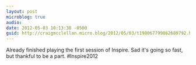 ```yaml
---
layout: post
microblog: true
audio: 
date: 2012-05-03 10:13:38 -0500
guid: http://craigmcclellan.micro.blog/2012/05/03/t198067799862689792.html
---
```

Already finished playing the first session of Inspire. Sad it's going so fast, but thankful to be a part. #Inspire2012
